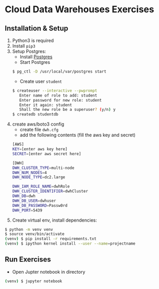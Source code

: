 # Cloud Data Warehouses Exercises

## Installation & Setup

1. Python3 is required
2. Install `pip3`
3. Setup Postgres:  
    * Install [Postgres](https://www.postgresql.org/download/)
    * Start Postgres
    ```bash
    $ pg_ctl -D /usr/local/var/postgres start
    ```
    * Create user `student`
    ```bash
    $ createuser --interactive --pwprompt
       Enter name of role to add: student
       Enter password for new role: student
       Enter it again: student
       Shall the new role be a superuser? (y/n) y
    $ createdb studentdb
    ```
4. create aws/boto3 config
   * create file `dwh.cfg`
   * add the following contents (fill the aws key and secret)
    ```bash
    [AWS]
    KEY=[enter aws key here]
    SECRET=[enter aws secret here]

    [DWH] 
    DWH_CLUSTER_TYPE=multi-node
    DWH_NUM_NODES=4
    DWH_NODE_TYPE=dc2.large

    DWH_IAM_ROLE_NAME=dwhRole
    DWH_CLUSTER_IDENTIFIER=dwhCluster
    DWH_DB=dwh
    DWH_DB_USER=dwhuser
    DWH_DB_PASSWORD=Passw0rd
    DWH_PORT=5439
    ```
5. Create virtual env, install dependencies:
```bash
$ python -m venv venv
$ source venv/bin/activate
(venv) $ pip install -r requirements.txt
(venv) $ ipython kernel install --user --name=projectname  
```

## Run Exercises

* Open Jupter notebook in directory
```bash
(venv) $ jupyter notebook
```